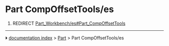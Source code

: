 # Part CompOffsetTools/es
1.  REDIRECT [Part_Workbench/es#Part_CompOffsetTools](Part_Workbench/es#Part_CompOffsetTools.md)



---
⏵ [documentation index](../README.md) > [Part](Part_Workbench.md) > Part CompOffsetTools/es
